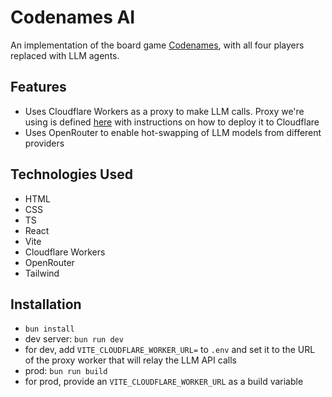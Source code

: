 # Codenames AI

An implementation of the board game [Codenames](<https://en.wikipedia.org/wiki/Codenames_(board_game)>), with all four players replaced with LLM agents.

## Features

- Uses Cloudflare Workers as a proxy to make LLM calls. Proxy we're using is defined [here](https://github.com/ilya-aby/llm-proxy) with instructions on how to deploy it to Cloudflare
- Uses OpenRouter to enable hot-swapping of LLM models from different providers

## Technologies Used

- HTML
- CSS
- TS
- React
- Vite
- Cloudflare Workers
- OpenRouter
- Tailwind

## Installation

- `bun install`
- dev server: `bun run dev`
- for dev, add `VITE_CLOUDFLARE_WORKER_URL=` to `.env` and set it to the URL of the proxy worker that will relay the LLM API calls
- prod: `bun run build`
- for prod, provide an `VITE_CLOUDFLARE_WORKER_URL` as a build variable
